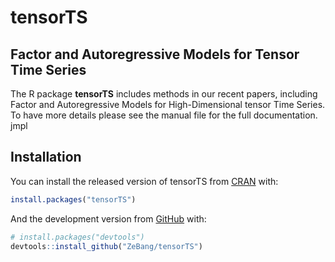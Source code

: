 

# tensorTS

## Factor and Autoregressive Models for Tensor Time Series

The R package **tensorTS** includes methods in our recent papers, including Factor and Autoregressive Models for High-Dimensional tensor Time Series. To have more details please see the manual file for the full documentation.
jmpl
## Installation

You can install the released version of tensorTS from [CRAN](https://CRAN.R-project.org) with:

``` r
install.packages("tensorTS")
```

And the development version from [GitHub](https://github.com/) with:

``` r
# install.packages("devtools")
devtools::install_github("ZeBang/tensorTS")
```


